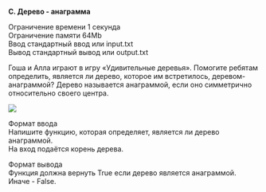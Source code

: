 **C. Дерево - анаграмма**

Ограничение времени	1 секунда  
Ограничение памяти	64Mb  
Ввод	стандартный ввод или input.txt  
Вывод	стандартный вывод или output.txt  

Гоша и Алла играют в игру «Удивительные деревья». Помогите ребятам определить, является ли дерево, которое им встретилось, деревом-анаграммой? Дерево называется анаграммой, если оно симметрично относительно своего центра.

![](С.png)  

Формат ввода  
Напишите функцию, которая определяет, является ли дерево анаграммой.  
На вход подаётся корень дерева.  

Формат вывода  
Функция должна вернуть True если дерево является анаграммой. Иначе - False.  